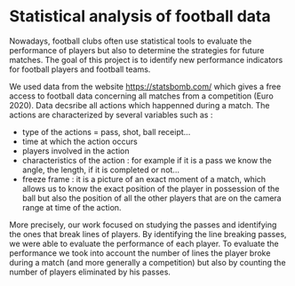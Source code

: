 # Statistical analysis of football data

Nowadays, football clubs often use statistical tools to evaluate the performance of players but also to determine the strategies for future matches.
The goal of this project is to identify new performance indicators for football players and football teams.

We used data from the website https://statsbomb.com/ which gives a free access to football data concerning all matches from a competition (Euro 2020). Data decsribe all actions which happenned during a match. The actions are characterized by several variables such as : 
- type of the actions = pass, shot, ball receipt...
- time at which the action occurs 
- players involved in the action
- characteristics of the action : for example if it is a pass we know the angle, the length, if it is completed or not...
- freeze frame : it is a picture of an exact moment of a match, which allows us to know the exact position of the player in possession of the ball but also the position of all the other players that are on the camera range at time of the action. 

More precisely, our work focused on studying the passes and identifying the ones that break lines of players. By identifying the line breaking passes, we were able to evaluate the performance of each player. To evaluate the performance we took into account the number of lines the player broke during a match (and more generally a competition) but also by counting the number of players eliminated by his passes. 
 
